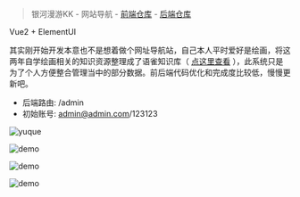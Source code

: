 > 银河漫游KK - 网站导航 - [前端仓库](https://github.com/GalaxySuze/galaxy-roam-view) - [后端仓库](https://github.com/GalaxySuze/galaxy-roam-api)

Vue2 + ElementUI

其实刚开始开发本意也不是想着做个网址导航站，自己本人平时爱好是绘画，将这两年自学绘画相关的知识资源整理成了语雀知识库（ [点这里查看](https://www.yuque.com/galaxyroam/ogqgny)
），此系统只是为了个人方便整合管理当中的部分数据。前后端代码优化和完成度比较低，慢慢更新吧。

- 后端路由: /admin
- 初始账号: admin@admin.com/123123

![yuque](https://github.com/GalaxySuze/galaxy-roam-api/raw/master/yuque01.jpg)

![demo](https://github.com/GalaxySuze/galaxy-roam-api/raw/master/demo1.jpg)

![demo](https://github.com/GalaxySuze/galaxy-roam-api/raw/master/demo2.jpg)

![demo](https://github.com/GalaxySuze/galaxy-roam-api/raw/master/demo3.jpg)

